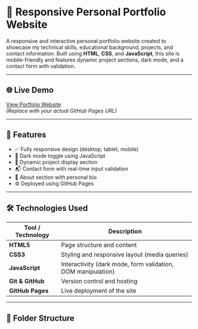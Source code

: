 # 💼 Responsive Personal Portfolio Website

A responsive and interactive personal portfolio website created to showcase my technical skills, educational background, projects, and contact information. Built using **HTML**, **CSS**, and **JavaScript**, this site is mobile-friendly and features dynamic project sections, dark mode, and a contact form with validation.

---

## 🌐 Live Demo

[View Portfolio Website](https://your-username.github.io/portfolio/)  
*(Replace with your actual GitHub Pages URL)*

---

## 🚀 Features

- ✅ Fully responsive design (desktop, tablet, mobile)
- 🌙 Dark mode toggle using JavaScript
- 📂 Dynamic project display section
- 📬 Contact form with real-time input validation
- 🧑 About section with personal bio
- ⚙️ Deployed using GitHub Pages

---

## 🛠️ Technologies Used

| Tool / Technology | Description |
|-------------------|-------------|
| **HTML5**         | Page structure and content |
| **CSS3**          | Styling and responsive layout (media queries) |
| **JavaScript**    | Interactivity (dark mode, form validation, DOM manipulation) |
| **Git & GitHub**  | Version control and hosting |
| **GitHub Pages**  | Live deployment of the site |

---

## 📁 Folder Structure

